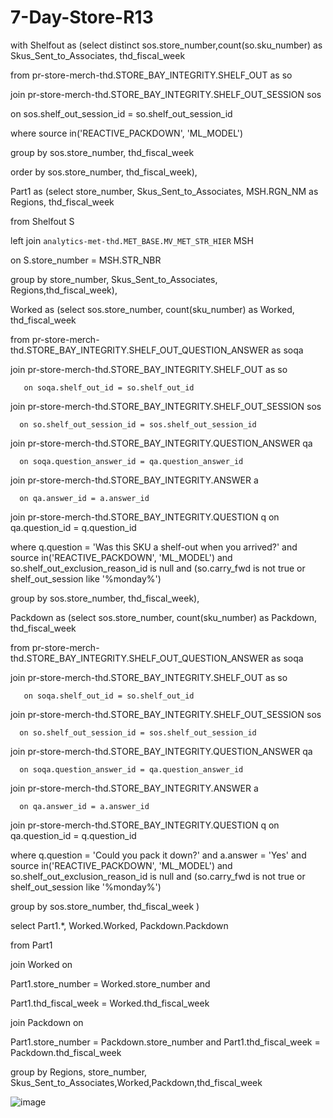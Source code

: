# 7-Day-Store-R13

with Shelfout as (select distinct sos.store_number,count(so.sku_number) as Skus_Sent_to_Associates, thd_fiscal_week

from pr-store-merch-thd.STORE_BAY_INTEGRITY.SHELF_OUT as so

join pr-store-merch-thd.STORE_BAY_INTEGRITY.SHELF_OUT_SESSION sos

on sos.shelf_out_session_id = so.shelf_out_session_id

where source in('REACTIVE_PACKDOWN', 'ML_MODEL')

group by sos.store_number, thd_fiscal_week

order by sos.store_number, thd_fiscal_week), 

Part1 as (select store_number, Skus_Sent_to_Associates, MSH.RGN_NM as Regions, thd_fiscal_week

from Shelfout S

left join `analytics-met-thd.MET_BASE.MV_MET_STR_HIER` MSH 

on S.store_number = MSH.STR_NBR

group by store_number, Skus_Sent_to_Associates, Regions,thd_fiscal_week),

Worked as (select
       sos.store_number, count(sku_number) as Worked, thd_fiscal_week

 from pr-store-merch-thd.STORE_BAY_INTEGRITY.SHELF_OUT_QUESTION_ANSWER as soqa

 join pr-store-merch-thd.STORE_BAY_INTEGRITY.SHELF_OUT as so

       on soqa.shelf_out_id = so.shelf_out_id
  
join pr-store-merch-thd.STORE_BAY_INTEGRITY.SHELF_OUT_SESSION sos

      on so.shelf_out_session_id = sos.shelf_out_session_id

join pr-store-merch-thd.STORE_BAY_INTEGRITY.QUESTION_ANSWER qa

      on soqa.question_answer_id = qa.question_answer_id

join pr-store-merch-thd.STORE_BAY_INTEGRITY.ANSWER a

      on qa.answer_id = a.answer_id

join pr-store-merch-thd.STORE_BAY_INTEGRITY.QUESTION q
      on qa.question_id = q.question_id

where q.question = 'Was this SKU a shelf-out when you arrived?' and source in('REACTIVE_PACKDOWN', 'ML_MODEL')
and so.shelf_out_exclusion_reason_id is null
and (so.carry_fwd is not true or shelf_out_session like '%monday%')

group by sos.store_number, thd_fiscal_week),

Packdown as (select
       sos.store_number,
       count(sku_number) as Packdown, thd_fiscal_week

 from pr-store-merch-thd.STORE_BAY_INTEGRITY.SHELF_OUT_QUESTION_ANSWER as soqa

 join pr-store-merch-thd.STORE_BAY_INTEGRITY.SHELF_OUT as so

       on soqa.shelf_out_id = so.shelf_out_id
  
join pr-store-merch-thd.STORE_BAY_INTEGRITY.SHELF_OUT_SESSION sos

      on so.shelf_out_session_id = sos.shelf_out_session_id

join pr-store-merch-thd.STORE_BAY_INTEGRITY.QUESTION_ANSWER qa

      on soqa.question_answer_id = qa.question_answer_id

join pr-store-merch-thd.STORE_BAY_INTEGRITY.ANSWER a

      on qa.answer_id = a.answer_id

join pr-store-merch-thd.STORE_BAY_INTEGRITY.QUESTION q
      on qa.question_id = q.question_id

where q.question = 'Could you pack it down?'
   and a.answer = 'Yes'
   and source in('REACTIVE_PACKDOWN', 'ML_MODEL')
and so.shelf_out_exclusion_reason_id is null
and (so.carry_fwd is not true or shelf_out_session like '%monday%')

group by sos.store_number, thd_fiscal_week )

select Part1.*, Worked.Worked, Packdown.Packdown

from Part1

join Worked on 

Part1.store_number = Worked.store_number and

Part1.thd_fiscal_week = Worked.thd_fiscal_week

join Packdown on 

Part1.store_number = Packdown.store_number and
Part1.thd_fiscal_week = Packdown.thd_fiscal_week

group by Regions, store_number, Skus_Sent_to_Associates,Worked,Packdown,thd_fiscal_week   


![image](https://user-images.githubusercontent.com/17092274/208140980-1fcf79c4-1035-469b-a293-82d4608ba462.png)
